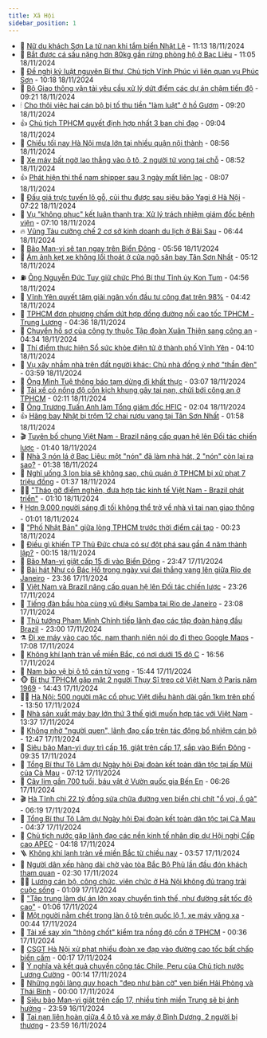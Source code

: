 ```yaml
---
title: Xã Hội
sidebar_position: 1
---
```


<!-- dantri-xa-hoi:START -->
- 🫣 [Nữ du khách Sơn La tử nạn khi tắm biển Nhật Lệ](https://dantri.com.vn/xa-hoi/nu-du-khach-son-la-tu-nan-khi-tam-bien-nhat-le-20241118163136925.htm) - 11:13 18/11/2024
- 💼 [Bắt được cá sấu nặng hơn 80kg gần rừng phòng hộ ở Bạc Liêu](https://dantri.com.vn/xa-hoi/bat-duoc-ca-sau-nang-hon-80kg-gan-rung-phong-ho-o-bac-lieu-20241118172420539.htm) - 11:05 18/11/2024
- 🎊 [Đề nghị kỷ luật nguyên Bí thư, Chủ tịch Vĩnh Phúc vì liên quan vụ Phúc Sơn](https://dantri.com.vn/xa-hoi/de-nghi-ky-luat-nguyen-bi-thu-chu-tich-vinh-phuc-vi-lien-quan-vu-phuc-son-20241118160054323.htm) - 10:18 18/11/2024
- 🙉 [Bộ Giao thông vận tải yêu cầu xử lý dứt điểm các dự án chậm tiến độ](https://dantri.com.vn/xa-hoi/bo-giao-thong-van-tai-yeu-cau-xu-ly-dut-diem-cac-du-an-cham-tien-do-20241118161521257.htm) - 09:21 18/11/2024
- 🕯 [Cho thôi việc hai cán bộ bị tố thu tiền &quot;làm luật&quot; ở hồ Gươm](https://dantri.com.vn/xa-hoi/cho-thoi-viec-hai-can-bo-bi-to-thu-tien-lam-luat-o-ho-guom-20241118161425797.htm) - 09:20 18/11/2024
- 👍 [Chủ tịch TPHCM quyết định hợp nhất 3 ban chỉ đạo](https://dantri.com.vn/xa-hoi/chu-tich-tphcm-quyet-dinh-hop-nhat-3-ban-chi-dao-20241118153338556.htm) - 09:04 18/11/2024
- 🤖 [Chiều tối nay Hà Nội mưa lớn tại nhiều quận nội thành](https://dantri.com.vn/xa-hoi/chieu-toi-nay-ha-noi-mua-lon-tai-nhieu-quan-noi-thanh-20241118154448665.htm) - 08:56 18/11/2024
- 🙉 [Xe máy bất ngờ lao thẳng vào ô tô, 2 người tử vong tại chỗ](https://dantri.com.vn/xa-hoi/xe-may-bat-ngo-lao-thang-vao-o-to-2-nguoi-tu-vong-tai-cho-20241118153601151.htm) - 08:52 18/11/2024
- 👍 [Phát hiện thi thể nam shipper sau 3 ngày mất liên lạc](https://dantri.com.vn/xa-hoi/phat-hien-thi-the-nam-shipper-sau-3-ngay-mat-lien-lac-20241118141834460.htm) - 08:07 18/11/2024
- 🗽 [Đấu giá trực tuyến lô gỗ, củi thu được sau siêu bão Yagi ở Hà Nội](https://dantri.com.vn/xa-hoi/dau-gia-truc-tuyen-lo-go-cui-thu-duoc-sau-sieu-bao-yagi-o-ha-noi-20241118141135118.htm) - 07:22 18/11/2024
- 🗽 [Vụ &quot;không phục&quot; kết luận thanh tra: Xử lý trách nhiệm giám đốc bệnh viện](https://dantri.com.vn/xa-hoi/vu-khong-phuc-ket-luan-thanh-tra-xu-ly-trach-nhiem-giam-doc-benh-vien-20241118112051854.htm) - 07:10 18/11/2024
- 🔥 [Vũng Tàu cưỡng chế 2 cơ sở kinh doanh du lịch ở Bãi Sau](https://dantri.com.vn/xa-hoi/vung-tau-cuong-che-2-co-so-kinh-doanh-du-lich-o-bai-sau-20241118125649795.htm) - 06:44 18/11/2024
- 🦒 [Bão Man-yi sẽ tan ngay trên Biển Đông](https://dantri.com.vn/xa-hoi/bao-man-yi-se-tan-ngay-tren-bien-dong-20241118124701429.htm) - 05:56 18/11/2024
- 🧐 [Ám ảnh kẹt xe không lối thoát ở cửa ngõ sân bay Tân Sơn Nhất](https://dantri.com.vn/xa-hoi/am-anh-ket-xe-khong-loi-thoat-o-cua-ngo-san-bay-tan-son-nhat-20241116145638563.htm) - 05:12 18/11/2024
- ⛽️ [Ông Nguyễn Đức Tuy giữ chức Phó Bí thư Tỉnh ủy Kon Tum](https://dantri.com.vn/xa-hoi/ong-nguyen-duc-tuy-giu-chuc-pho-bi-thu-tinh-uy-kon-tum-20241118111503261.htm) - 04:56 18/11/2024
- 🚀 [Vĩnh Yên quyết tâm giải ngân vốn đầu tư công đạt trên 98%](https://dantri.com.vn/xa-hoi/vinh-yen-quyet-tam-giai-ngan-von-dau-tu-cong-dat-tren-98-20241118110953345.htm) - 04:42 18/11/2024
- 🦒 [TPHCM đơn phương chấm dứt hợp đồng đường nối cao tốc TPHCM - Trung Lương](https://dantri.com.vn/xa-hoi/tphcm-don-phuong-cham-dut-hop-dong-duong-noi-cao-toc-tphcm-trung-luong-20241118112851980.htm) - 04:36 18/11/2024
- 🦅 [Chuyển hồ sơ của công ty thuộc Tập đoàn Xuân Thiện sang công an](https://dantri.com.vn/xa-hoi/chuyen-ho-so-cua-cong-ty-thuoc-tap-doan-xuan-thien-sang-cong-an-20241118104551537.htm) - 04:34 18/11/2024
- 🚀 [Thí điểm thực hiện Sổ sức khỏe điện tử ở thành phố Vĩnh Yên](https://dantri.com.vn/xa-hoi/thi-diem-thuc-hien-so-suc-khoe-dien-tu-o-thanh-pho-vinh-yen-20241118105827159.htm) - 04:10 18/11/2024
- 🦅 [Vụ xây nhầm nhà trên đất người khác: Chủ nhà đồng ý nhờ &quot;thần đèn&quot;](https://dantri.com.vn/xa-hoi/vu-xay-nham-nha-tren-dat-nguoi-khac-chu-nha-dong-y-nho-than-den-20241118102818778.htm) - 03:59 18/11/2024
- 🤠 [Ông Minh Tuệ thông báo tạm dừng đi khất thực](https://dantri.com.vn/xa-hoi/ong-minh-tue-thong-bao-tam-dung-di-khat-thuc-20241118095819357.htm) - 03:07 18/11/2024
- 💄 [Tài xế có nồng độ cồn kịch khung gây tai nạn, chửi bới công an ở TPHCM](https://dantri.com.vn/xa-hoi/tai-xe-co-nong-do-con-kich-khung-gay-tai-nan-chui-boi-cong-an-o-tphcm-20241118085552952.htm) - 02:11 18/11/2024
- 🥷 [Ông Trương Tuấn Anh làm Tổng giám đốc HFIC](https://dantri.com.vn/xa-hoi/ong-truong-tuan-anh-lam-tong-giam-doc-hfic-20241118085046075.htm) - 02:04 18/11/2024
- 👍 [Hãng bay Nhật bị trộm 12 chai rượu vang tại Tân Sơn Nhất](https://dantri.com.vn/xa-hoi/hang-bay-nhat-bi-trom-12-chai-ruou-vang-tai-tan-son-nhat-20241118083430866.htm) - 01:58 18/11/2024
- 🎬 [Tuyên bố chung Việt Nam - Brazil nâng cấp quan hệ lên Đối tác chiến lược](https://dantri.com.vn/xa-hoi/tuyen-bo-chung-viet-nam-brazil-nang-cap-quan-he-len-doi-tac-chien-luoc-20241118081832133.htm) - 01:40 18/11/2024
- 🦒 [Nhà 3 nón lá ở Bạc Liêu: một &quot;nón&quot; đã làm nhà hát, 2 &quot;nón&quot; còn lại ra sao?](https://dantri.com.vn/xa-hoi/nha-3-non-la-o-bac-lieu-mot-non-da-lam-nha-hat-2-non-con-lai-ra-sao-20241117225313023.htm) - 01:38 18/11/2024
- 🌊 [Nghĩ uống 3 lon bia sẽ không sao, chủ quán ở TPHCM bị xử phạt 7 triệu đồng](https://dantri.com.vn/xa-hoi/nghi-uong-3-lon-bia-se-khong-sao-chu-quan-o-tphcm-bi-xu-phat-7-trieu-dong-20241118082352349.htm) - 01:37 18/11/2024
- 🧑‍💻 [&quot;Tháo gỡ điểm nghẽn, đưa hợp tác kinh tế Việt Nam - Brazil phát triển&quot;](https://dantri.com.vn/xa-hoi/thao-go-diem-nghen-dua-hop-tac-kinh-te-viet-nam-brazil-phat-trien-20241117092726816.htm) - 01:10 18/11/2024
- 🕴 [Hơn 9.000 người sáng đi tối không thể trở về nhà vì tai nạn giao thông](https://dantri.com.vn/xa-hoi/hon-9000-nguoi-sang-di-toi-khong-the-tro-ve-nha-vi-tai-nan-giao-thong-20241118075318526.htm) - 01:01 18/11/2024
- 🤔 [&quot;Phố Nhật Bản&quot; giữa lòng TPHCM trước thời điểm cải tạo](https://dantri.com.vn/xa-hoi/pho-nhat-ban-giua-long-tphcm-truoc-thoi-diem-cai-tao-20241115140144261.htm) - 00:23 18/11/2024
- 💄 [Điều gì khiến TP Thủ Đức chưa có sự đột phá sau gần 4 năm thành lập?](https://dantri.com.vn/xa-hoi/dieu-gi-khien-tp-thu-duc-chua-co-su-dot-pha-sau-gan-4-nam-thanh-lap-20241110175812480.htm) - 00:15 18/11/2024
- 🧠 [Bão Man-yi giật cấp 15 đi vào Biển Đông](https://dantri.com.vn/xa-hoi/bao-man-yi-giat-cap-15-di-vao-bien-dong-20241118064111853.htm) - 23:47 17/11/2024
- 🦣 [Bài hát Như có Bác Hồ trong ngày vui đại thắng vang lên giữa Rio de Janeiro](https://dantri.com.vn/xa-hoi/bai-hat-nhu-co-bac-ho-trong-ngay-vui-dai-thang-vang-len-giua-rio-de-janeiro-20241117201639044.htm) - 23:36 17/11/2024
- 💫 [Việt Nam và Brazil nâng cấp quan hệ lên Đối tác chiến lược](https://dantri.com.vn/xa-hoi/viet-nam-va-brazil-nang-cap-quan-he-len-doi-tac-chien-luoc-20241118045454668.htm) - 23:26 17/11/2024
- 🚀 [Tiếng đàn bầu hòa cùng vũ điệu Samba tại Rio de Janeiro](https://dantri.com.vn/xa-hoi/tieng-dan-bau-hoa-cung-vu-dieu-samba-tai-rio-de-janeiro-20241118041453414.htm) - 23:08 17/11/2024
- 🤔 [Thủ tướng Phạm Minh Chính tiếp lãnh đạo các tập đoàn hàng đầu Brazil](https://dantri.com.vn/xa-hoi/thu-tuong-pham-minh-chinh-tiep-lanh-dao-cac-tap-doan-hang-dau-brazil-20241117091857291.htm) - 23:00 17/11/2024
- ⚗️ [Đi xe máy vào cao tốc, nam thanh niên nói do đi theo Google Maps](https://dantri.com.vn/xa-hoi/di-xe-may-vao-cao-toc-nam-thanh-nien-noi-do-di-theo-google-maps-20241117220142792.htm) - 17:08 17/11/2024
- 🫶 [Không khí lạnh tràn về miền Bắc, có nơi dưới 15 độ C](https://dantri.com.vn/xa-hoi/khong-khi-lanh-tran-ve-mien-bac-co-noi-duoi-15-do-c-20241117210550115.htm) - 16:56 17/11/2024
- 🌮 [Nam bảo vệ bị ô tô cán tử vong](https://dantri.com.vn/xa-hoi/nam-bao-ve-bi-o-to-can-tu-vong-20241117222400471.htm) - 15:44 17/11/2024
- 🐵 [Bí thư TPHCM gặp mặt 2 người Thụy Sĩ treo cờ Việt Nam ở Paris năm 1969](https://dantri.com.vn/xa-hoi/bi-thu-tphcm-gap-mat-2-nguoi-thuy-si-treo-co-viet-nam-o-paris-nam-1969-20241117210559350.htm) - 14:43 17/11/2024
- 🧑‍🏫 [Hà Nội: 500 người mặc cổ phục Việt diễu hành dài gần 1km trên phố](https://dantri.com.vn/xa-hoi/ha-noi-500-nguoi-mac-co-phuc-viet-dieu-hanh-dai-gan-1km-tren-pho-20241117194506704.htm) - 13:50 17/11/2024
- 💫 [Nhà sản xuất máy bay lớn thứ 3 thế giới muốn hợp tác với Việt Nam](https://dantri.com.vn/xa-hoi/nha-san-xuat-may-bay-lon-thu-3-the-gioi-muon-hop-tac-voi-viet-nam-20241117193459520.htm) - 13:37 17/11/2024
- 🦩 [Không nhờ &quot;người quen&quot;, lãnh đạo cấp trên tác động bổ nhiệm cán bộ](https://dantri.com.vn/xa-hoi/khong-nho-nguoi-quen-lanh-dao-cap-tren-tac-dong-bo-nhiem-can-bo-20241117191807302.htm) - 12:47 17/11/2024
- 🦄 [Siêu bão Man-yi duy trì cấp 16, giật trên cấp 17, sắp vào Biển Đông](https://dantri.com.vn/xa-hoi/sieu-bao-man-yi-duy-tri-cap-16-giat-tren-cap-17-sap-vao-bien-dong-20241117161834727.htm) - 09:35 17/11/2024
- 💂 [Tổng Bí thư Tô Lâm dự Ngày hội Đại đoàn kết toàn dân tộc tại ấp Mũi của Cà Mau](https://dantri.com.vn/xa-hoi/tong-bi-thu-to-lam-du-ngay-hoi-dai-doan-ket-toan-dan-toc-tai-ap-mui-cua-ca-mau-20241117141206460.htm) - 07:12 17/11/2024
- 💄 [Cây lim gần 700 tuổi, báu vật ở Vườn quốc gia Bến En](https://dantri.com.vn/xa-hoi/cay-lim-gan-700-tuoi-bau-vat-o-vuon-quoc-gia-ben-en-20241117094545703.htm) - 06:26 17/11/2024
- 🎬 [Hà Tĩnh chi 22 tỷ đồng sửa chữa đường ven biển chi chít &quot;ổ voi, ổ gà&quot;](https://dantri.com.vn/xa-hoi/ha-tinh-chi-22-ty-dong-sua-chua-duong-ven-bien-chi-chit-o-voi-o-ga-20241117085612063.htm) - 06:19 17/11/2024
- 👀 [Tổng Bí thư Tô Lâm dự Ngày hội Đại đoàn kết toàn dân tộc tại Cà Mau](https://dantri.com.vn/xa-hoi/tong-bi-thu-to-lam-du-ngay-hoi-dai-doan-ket-toan-dan-toc-tai-ca-mau-20241117113648620.htm) - 04:37 17/11/2024
- 💃 [Chủ tịch nước gặp lãnh đạo các nền kinh tế nhân dịp dự Hội nghị Cấp cao APEC](https://dantri.com.vn/xa-hoi/chu-tich-nuoc-gap-lanh-dao-cac-nen-kinh-te-nhan-dip-du-hoi-nghi-cap-cao-apec-20241117111834466.htm) - 04:18 17/11/2024
- 🪜 [Không khí lạnh tràn về miền Bắc từ chiều nay](https://dantri.com.vn/xa-hoi/khong-khi-lanh-tran-ve-mien-bac-tu-chieu-nay-20241117104911981.htm) - 03:57 17/11/2024
- 📝 [Người dân xếp hàng dài chờ vào tòa Bắc Bộ Phủ lần đầu đón khách tham quan](https://dantri.com.vn/xa-hoi/nguoi-dan-xep-hang-dai-cho-vao-toa-bac-bo-phu-lan-dau-don-khach-tham-quan-20241116132357443.htm) - 02:30 17/11/2024
- 🧑‍💻 [Lương cán bộ, công chức, viên chức ở Hà Nội không đủ trang trải cuộc sống](https://dantri.com.vn/xa-hoi/luong-can-bo-cong-chuc-vien-chuc-o-ha-noi-khong-du-trang-trai-cuoc-song-20241117075612043.htm) - 01:09 17/11/2024
- 👺 [&quot;Tập trung làm dự án lớn xoay chuyển tình thế, như đường sắt tốc độ cao&quot;](https://dantri.com.vn/xa-hoi/tap-trung-lam-du-an-lon-xoay-chuyen-tinh-the-nhu-duong-sat-toc-do-cao-20241117075020765.htm) - 01:06 17/11/2024
- 🌮 [Một người nằm chết trong làn ô tô trên quốc lộ 1, xe máy văng xa](https://dantri.com.vn/xa-hoi/mot-nguoi-nam-chet-trong-lan-o-to-tren-quoc-lo-1-xe-may-vang-xa-20241117073615450.htm) - 00:44 17/11/2024
- 🤭 [Tài xế say xỉn &quot;thông chốt&quot; kiểm tra nồng độ cồn ở TPHCM](https://dantri.com.vn/xa-hoi/tai-xe-say-xin-thong-chot-kiem-tra-nong-do-con-o-tphcm-20241117072122407.htm) - 00:36 17/11/2024
- 💪 [CSGT Hà Nội xử phạt nhiều đoàn xe đạp vào đường cao tốc bất chấp biển cấm](https://dantri.com.vn/xa-hoi/csgt-ha-noi-xu-phat-nhieu-doan-xe-dap-vao-duong-cao-toc-bat-chap-bien-cam-20241117064717923.htm) - 00:17 17/11/2024
- 🧰 [Ý nghĩa và kết quả chuyến công tác Chile, Peru của Chủ tịch nước Lương Cường](https://dantri.com.vn/xa-hoi/y-nghia-va-ket-qua-chuyen-cong-tac-chile-peru-cua-chu-tich-nuoc-luong-cuong-20241117071404342.htm) - 00:14 17/11/2024
- 🤡 [Những ngôi làng quy hoạch &quot;đẹp như bàn cờ&quot; ven biển Hải Phòng và Thái Bình](https://dantri.com.vn/xa-hoi/nhung-ngoi-lang-quy-hoach-dep-nhu-ban-co-ven-bien-hai-phong-va-thai-binh-20241116191417128.htm) - 00:00 17/11/2024
- 🦆 [Siêu bão Man-yi giật trên cấp 17, nhiều tỉnh miền Trung sẽ bị ảnh hưởng](https://dantri.com.vn/xa-hoi/sieu-bao-man-yi-giat-tren-cap-17-nhieu-tinh-mien-trung-se-bi-anh-huong-20241117062704970.htm) - 23:59 16/11/2024
- 🦍 [Tai nạn liên hoàn giữa 4 ô tô và xe máy ở Bình Dương, 2 người bị thương](https://dantri.com.vn/xa-hoi/tai-nan-lien-hoan-giua-4-o-to-va-xe-may-o-binh-duong-2-nguoi-bi-thuong-20241116224632450.htm) - 23:59 16/11/2024<!-- dantri-xa-hoi:END -->

